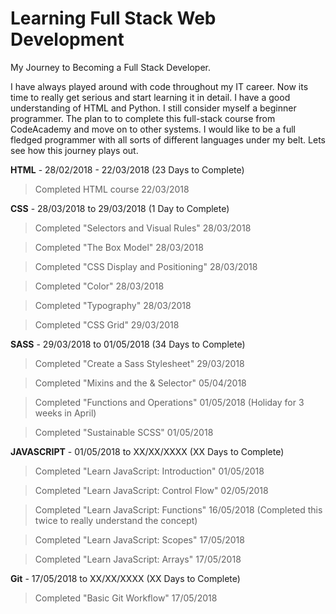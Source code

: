 # Learning Full Stack Web Development

My Journey to Becoming a Full Stack Developer.

I have always played around with code throughout my IT career. Now its time to really get serious and start learning it in detail. I have a good understanding of HTML and Python. I still consider myself a beginner programmer. The plan to to complete this full-stack course from CodeAcademy and move on to other systems. I would like to be a full fledged programmer with all sorts of different languages under my belt. Lets see how this journey plays out. 

**HTML** - 28/02/2018 - 22/03/2018 (23 Days to Complete)

> Completed HTML course 22/03/2018

**CSS** - 28/03/2018 to 29/03/2018 (1 Day to Complete)

> Completed "Selectors and Visual Rules" 28/03/2018

> Completed "The Box Model" 28/03/2018

> Completed "CSS Display and Positioning" 28/03/2018

> Completed "Color" 28/03/2018

> Completed "Typography" 28/03/2018

> Completed "CSS Grid" 29/03/2018

**SASS** - 29/03/2018 to 01/05/2018 (34 Days to Complete)

> Completed "Create a Sass Stylesheet" 29/03/2018

> Completed "Mixins and the & Selector" 05/04/2018

> Completed "Functions and Operations" 01/05/2018 (Holiday for 3 weeks in April)

> Completed "Sustainable SCSS" 01/05/2018

**JAVASCRIPT** - 01/05/2018 to XX/XX/XXXX (XX Days to Complete)

> Completed "Learn JavaScript: Introduction" 01/05/2018

> Completed "Learn JavaScript: Control Flow" 02/05/2018

> Completed "Learn JavaScript: Functions" 16/05/2018 (Completed this twice to really understand the concept)

> Completed "Learn JavaScript: Scopes" 17/05/2018

> Completed "Learn JavaScript: Arrays" 17/05/2018

**Git** - 17/05/2018 to XX/XX/XXXX (XX Days to Complete)

> Completed "Basic Git Workflow" 17/05/2018
